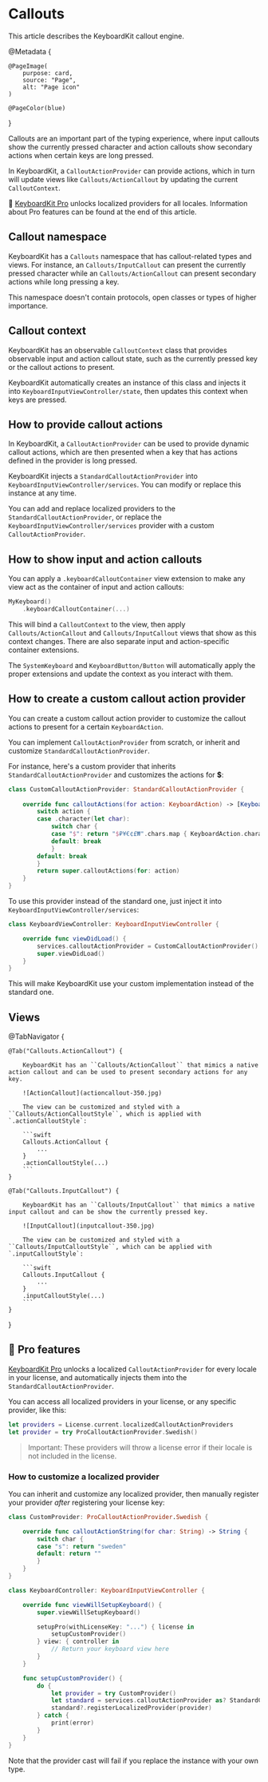 # Callouts

This article describes the KeyboardKit callout engine.

@Metadata {

    @PageImage(
        purpose: card,
        source: "Page",
        alt: "Page icon"
    )

    @PageColor(blue)
}

Callouts are an important part of the typing experience, where input callouts show the currently pressed character and action callouts show secondary actions when certain keys are long pressed.

In KeyboardKit, a ``CalloutActionProvider`` can provide actions, which in turn will update views like ``Callouts/ActionCallout`` by updating the current ``CalloutContext``.

👑 [KeyboardKit Pro][Pro] unlocks localized providers for all locales. Information about Pro features can be found at the end of this article.

[Pro]: https://github.com/KeyboardKit/KeyboardKitPro



## Callout namespace

KeyboardKit has a ``Callouts`` namespace that has callout-related types and views. For instance, an ``Callouts/InputCallout`` can present the currently pressed character while an ``Callouts/ActionCallout`` can present secondary actions while long pressing a key.

This namespace doesn't contain protocols, open classes or types of higher importance.



## Callout context

KeyboardKit has an observable ``CalloutContext`` class that provides observable input and action callout state, such as the currently pressed key or the callout actions to present.

KeyboardKit automatically creates an instance of this class and injects it into ``KeyboardInputViewController/state``, then updates this context when keys are pressed.



## How to provide callout actions

In KeyboardKit, a ``CalloutActionProvider`` can be used to provide dynamic callout actions, which are then presented when a key that has actions defined in the provider is long pressed.

KeyboardKit injects a ``StandardCalloutActionProvider`` into ``KeyboardInputViewController/services``. You can modify or replace this instance at any time.

You can add and replace localized providers to the ``StandardCalloutActionProvider``, or replace the ``KeyboardInputViewController/services`` provider with a custom ``CalloutActionProvider``.



## How to show input and action callouts

You can apply a `.keyboardCalloutContainer` view extension to make any view act as the container of input and action callouts:

```swift
MyKeyboard()
    .keyboardCalloutContainer(...)
```

This will bind a ``CalloutContext`` to the view, then apply ``Callouts/ActionCallout`` and ``Callouts/InputCallout`` views that show as this context changes. There are also separate input and action-specific container extensions.

The ``SystemKeyboard`` and ``KeyboardButton/Button`` will automatically apply the proper extensions and update the context as you interact with them.



## How to create a custom callout action provider

You can create a custom callout action provider to customize the callout actions to present for a certain ``KeyboardAction``.

You can implement ``CalloutActionProvider`` from scratch, or inherit and customize ``StandardCalloutActionProvider``.

For instance, here's a custom provider that inherits ``StandardCalloutActionProvider`` and customizes the actions for **$**:

```swift
class CustomCalloutActionProvider: StandardCalloutActionProvider {
    
    override func calloutActions(for action: KeyboardAction) -> [KeyboardAction] {
        switch action {
        case .character(let char):
            switch char {
            case "$": return "$₽¥€¢£₩".chars.map { KeyboardAction.character($0) }
            default: break
            }
        default: break
        }
        return super.calloutActions(for: action)
    }
}
```

To use this provider instead of the standard one, just inject it into ``KeyboardInputViewController/services``:

```swift
class KeyboardViewController: KeyboardInputViewController {

    override func viewDidLoad() {
        services.calloutActionProvider = CustomCalloutActionProvider()
        super.viewDidLoad()
    }
}
```

This will make KeyboardKit use your custom implementation instead of the standard one.



## Views

@TabNavigator {
    
    @Tab("Callouts.ActionCallout") {
        
        KeyboardKit has an ``Callouts/ActionCallout`` that mimics a native action callout and can be used to present secondary actions for any key.
        
        ![ActionCallout](actioncallout-350.jpg)
        
        The view can be customized and styled with a ``Callouts/ActionCalloutStyle``, which is applied with `.actionCalloutStyle`:
        
        ```swift
        Callouts.ActionCallout {
            ...
        }
        .actionCalloutStyle(...)
        ```
    }
    
    @Tab("Callouts.InputCallout") {
        
        KeyboardKit has an ``Callouts/InputCallout`` that mimics a native input callout and can be show the currently pressed key.
        
        ![InputCallout](inputcallout-350.jpg)  
        
        The view can be customized and styled with a ``Callouts/InputCalloutStyle``, which can be applied with `.inputCalloutStyle`:
        
        ```swift
        Callouts.InputCallout {
            ...
        }
        .inputCalloutStyle(...)
        ```
    }
}




## 👑 Pro features

[KeyboardKit Pro][Pro] unlocks a localized ``CalloutActionProvider`` for every locale in your license, and automatically injects them into the ``StandardCalloutActionProvider``.

You can access all localized providers in your license, or any specific provider, like this:

```swift
let providers = License.current.localizedCalloutActionProviders
let provider = try ProCalloutActionProvider.Swedish()
```

> Important: These providers will throw a license error if their locale is not included in the license.


### How to customize a localized provider

You can inherit and customize any localized provider, then manually register your provider *after* registering your license key:

```swift
class CustomProvider: ProCalloutActionProvider.Swedish {

    override func calloutActionString(for char: String) -> String {
        switch char {
        case "s": return "sweden"
        default: return ""
        }
    }
}

class KeyboardController: KeyboardInputViewController {

    override func viewWillSetupKeyboard() {
        super.viewWillSetupKeyboard()

        setupPro(withLicenseKey: "...") { license in
            setupCustomProvider()
        } view: { controller in
            // Return your keyboard view here
        }
    }

    func setupCustomProvider() {
        do {
            let provider = try CustomProvider()
            let standard = services.calloutActionProvider as? StandardCalloutActionProvider
            standard?.registerLocalizedProvider(provider)
        } catch {
            print(error)
        }
    }
}
```

Note that the provider cast will fail if you replace the instance with your own type.



[Pro]: https://github.com/KeyboardKit/KeyboardKitPro
